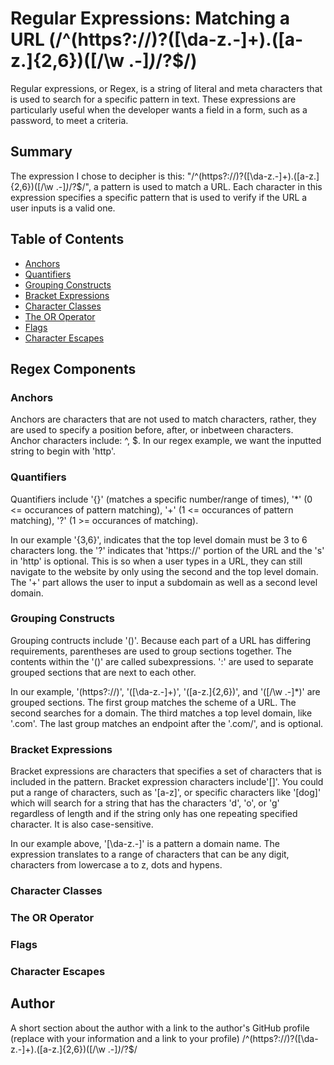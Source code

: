# Regular Expressions: Matching a URL (/^(https?:\/\/)?([\da-z\.-]+)\.([a-z\.]{2,6})([\/\w \.-]*)*\/?$/)

Regular expressions, or Regex, is a string of literal and meta characters that is used to search for a specific pattern in text. These expressions are particularly useful when the developer wants a field in a form, such as a password, to meet a criteria.  

## Summary

The expression I chose to decipher is this: "/^(https?:\/\/)?([\da-z\.-]+)\.([a-z\.]{2,6})([\/\w \.-]*)*\/?$/", a pattern is used to match a URL. Each character in this expression specifies a specific pattern that is used to verify if the URL a user inputs is a valid one.

## Table of Contents

- [Anchors](#anchors)
- [Quantifiers](#quantifiers)
- [Grouping Constructs](#grouping-constructs)
- [Bracket Expressions](#bracket-expressions)
- [Character Classes](#character-classes)
- [The OR Operator](#the-or-operator)
- [Flags](#flags)
- [Character Escapes](#character-escapes)

## Regex Components

### Anchors
Anchors are characters that are not used to match characters, rather, they are used to specify a position before, after, or inbetween characters. Anchor characters include: ^, $. In our regex example, we want the inputted string to begin with 'http'.

### Quantifiers
Quantifiers include '{}' (matches a specific number/range of times), '*' (0 <= occurances of pattern matching), '+' (1 <= occurances of pattern matching), '?' (1 >= occurances of matching). 

In our example '{3,6}', indicates that the top level domain must be 3 to 6 characters long. the '?' indicates that 'https://' portion of the URL and  the 's' in 'http' is optional. This is so when a user types in a URL, they can still navigate to the website by only using the second and the top level domain. The '+' part allows the user to input a subdomain as well as a second level domain. 

### Grouping Constructs
Grouping contructs include '()'. Because each part of a URL has differing requirements, parentheses are used to group sections together. The contents within the '()' are called subexpressions. ':' are used to separate grouped sections that are next to each other. 

In our example, '(https?:\/\/)', '([\da-z\.-]+)', '([a-z\.]{2,6})', and '([\/\w \.-]*)' are grouped sections. The first group matches the scheme of a URL. The second searches for a domain. The third matches a top level domain, like '.com'. The last group matches an endpoint after the '.com/', and is optional.

### Bracket Expressions
Bracket expressions are characters that specifies a set of characters that is included in the pattern. Bracket expression characters include'[]'. You could put a range of characters, such as '[a-z]', or specific characters like '[dog]' which will search for a string that has the characters 'd', 'o', or 'g' regardless of length and if the string only has one repeating specified character. It is also case-sensitive.

In our example above, '[\da-z.-]' is a pattern a domain name. The expression translates to a range of characters that can be any digit, characters from lowercase a to z, dots and hypens. 

### Character Classes

### The OR Operator

### Flags

### Character Escapes

## Author

A short section about the author with a link to the author's GitHub profile (replace with your information and a link to your profile)
/^(https?:\/\/)?([\da-z\.-]+)\.([a-z\.]{2,6})([\/\w \.-]*)*\/?$/
